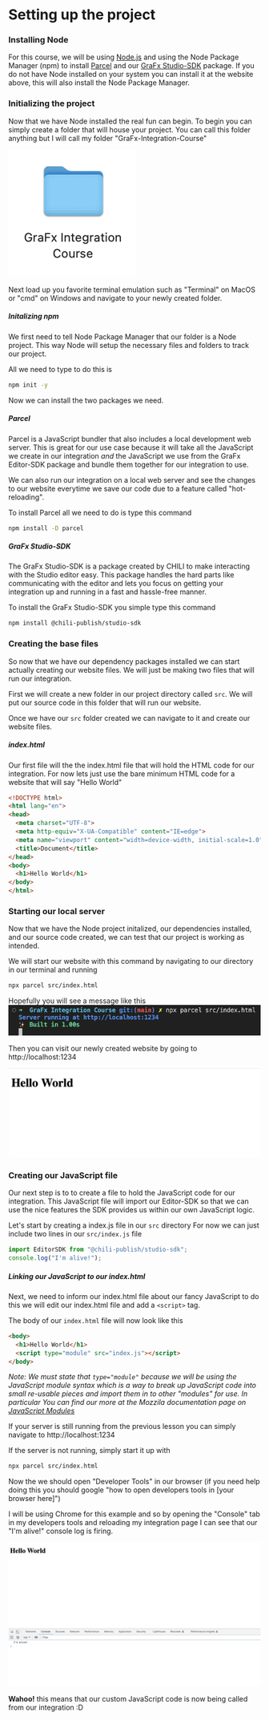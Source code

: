 # Setting up the project

### Installing Node
For this course, we will be using [Node.js](https://nodejs.org/) and using the Node Package Manager (npm) to install [Parcel](https://parceljs.org/getting-started/webapp/) and our [GraFx Studio-SDK](https://www.npmjs.com/package/@chili-publish/studio-sdk) package. If you do not have Node installed on your system you can install it at the website above, this will also install the Node Package Manager.

### Initializing the project

Now that we have Node installed the real fun can begin. To begin you can simply create a folder that will house your project. You can call this folder anything but I will call my folder "GraFx-Integration-Course"

![A picture of a newly created folder](../assets/1-Setting-up-Project//folder.png)


Next load up you favorite terminal emulation such as "Terminal" on MacOS or "cmd" on Windows and navigate to your newly created folder.

##### Initalizing npm
We first need to tell Node Package Manager that our folder is a Node project. This way Node will setup the necessary files and folders to track our project.

All we need to type to do this is
```sh
npm init -y
```

Now we can install the two packages we need.
##### Parcel
Parcel is a JavaScript bundler that also includes a local development web server. This is great for our use case because it will take all the JavaScript we create in our integration _and_ the JavaScript we use from the GraFx Editor-SDK package and bundle them together for our integration to use.

We can also run our integration on a local web server and see the changes to our website everytime we save our code due to a feature called "hot-reloading".

To install Parcel all we need to do is type this command
```sh
npm install -D parcel
```

##### GraFx Studio-SDK
The GraFx Studio-SDK is a package created by CHILI to make interacting with the Studio editor easy. This package handles the hard parts like communicating with the editor and lets you focus on getting your integration up and running in a fast and hassle-free manner.

To install the GraFx Studio-SDK you simple type this command
```sh
npm install @chili-publish/studio-sdk
```

### Creating the base files
So now that we have our dependency packages installed we can start actually creating our website files. We will just be making two files that will run our integration.

First we will create a new folder in our project directory called `src`. We will put our source code in this folder that will run our website.

Once we have our `src` folder created we can navigate to it and create our website files.

##### index.html
Our first file will the the index.html file that will hold the HTML code for our integration. For now lets just use the bare minimum HTML code for a website that will say "Hello World"
```html
<!DOCTYPE html>
<html lang="en">
<head>
  <meta charset="UTF-8">
  <meta http-equiv="X-UA-Compatible" content="IE=edge">
  <meta name="viewport" content="width=device-width, initial-scale=1.0">
  <title>Document</title>
</head>
<body>
  <h1>Hello World</h1>
</body>
</html>
```

### Starting our local server
Now that we have the Node project initalized, our dependencies installed, and our source code created, we can test that our project is working as intended.

We will start our website with this command by navigating to our directory in our terminal and running
```sh
npx parcel src/index.html
```

Hopefully you will see a message like this
![A terminal window showing the web server has started](../assets/1-Setting-up-Project/server-started.png)

Then you can visit our newly created website by going to
http://localhost:1234

![The hello world page on our website](../assets/1-Setting-up-Project/hello-world.png)

### Creating our JavaScript file
Our next step is to to create a file to hold the JavaScript code for our integration. This JavaScript file will import our Editor-SDK so that we can use the nice features the SDK provides us within our own JavaScript logic.

Let's start by creating a index.js file in our `src` directory
For now we can just include two lines in our `src/index.js` file
```javascript
import EditorSDK from "@chili-publish/studio-sdk";
console.log("I'm alive!");
```

##### Linking our JavaScript to our index.html
Next, we need to inform our index.html file about our fancy JavaScript to do this we will edit our index.html file and add a `<script>` tag.

The body of our `index.html` file will now look like this
```html
<body>
  <h1>Hello World</h1>
  <script type="module" src="index.js"></script>
</body>
```

_Note: We must state that `type="module"` because we will be using the JavaScript module syntax which is a way to break up JavaScript code into small re-usable pieces and import them in to other "modules" for use. In particular You can find our more at the Mozzila documentation page on [JavaScript Modules](https://developer.mozilla.org/en-US/docs/Web/JavaScript/Guide/Modules)_

If your server is still running from the previous lesson you can simply navigate to http://localhost:1234

If the server is not running, simply start it up with
```sh
npx parcel src/index.html
```

Now the we should open "Developer Tools" in our browser (if you need help doing this you should google "how to open developers tools in [your browser here]")

I will be using Chrome for this example and so by opening the "Console" tab in my developers tools and reloading my integration page I can see that our "I'm alive!" console log is firing.

![The integration website showing our console.log function working](../assets/2-Loading-the-Editor/javascript-linked.png)

**Wahoo!** this means that our custom JavaScript code is now being called from our integration :D





